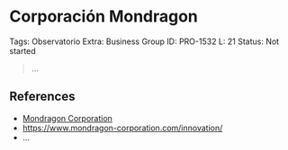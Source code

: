 # Corporación Mondragon

Tags: Observatorio
Extra: Business Group
ID: PRO-1532
L: 21
Status: Not started

> …
> 

## References

- [Mondragon Corporation](https://en.wikipedia.org/wiki/Mondragon_Corporation)
- https://www.mondragon-corporation.com/innovation/
- …